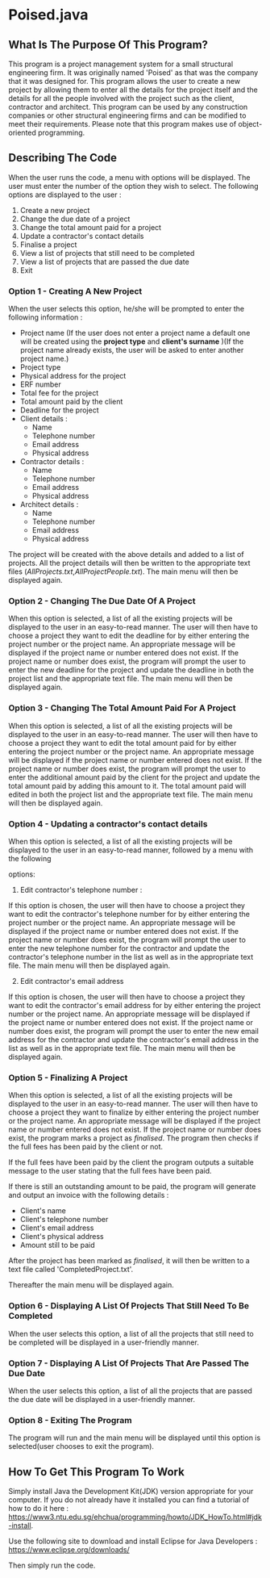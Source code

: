# Poised.java

## What Is The Purpose Of This Program?

This program is a project management system for a small structural engineering firm. It was originally named 'Poised' as that was the company that it was designed for. This program allows the user to create a new project by allowing them to enter all the details for the project itself and the details for all the people involved with the project such as the client, contractor and architect. This program can be used by any construction companies or other structural engineering firms and can be modified to meet their requirements. Please note that this program makes use of object-oriented programming.

## Describing The Code

When the user runs the code, a menu with options will be displayed. The user must enter the number of the option they wish to select. The following options are displayed to the user :

1. Create a new project
2. Change the due date of a project
3. Change the total amount paid for a project
4. Update a contractor's contact details
5. Finalise a project
6. View a list of projects that still need to be completed
7. View a list of projects that are passed the due date
8. Exit

### Option 1 - Creating A New Project

When the user selects this option, he/she will be prompted to enter the following information :

- Project name (If the user does not enter a project name a default one will be created using the **project type** and **client's surname** )(If the project name already exists, the user will be asked to enter another project name.)
- Project type
- Physical address for the project
- ERF number
- Total fee for the project
- Total amount paid by the client
- Deadline for the project
- Client details :
  - Name
  - Telephone number
  - Email address
  - Physical address
- Contractor details :
  - Name
  - Telephone number
  - Email address
  - Physical address
- Architect details :
  - Name
  - Telephone number
  - Email address
  - Physical address

The project will be created with the above details and added to a list of projects. All the project details will then be written to the appropriate text files (*AllProjects.txt*,*AllProjectPeople.txt*). The main menu will then be displayed again.


### Option 2 - Changing The Due Date Of A Project

When this option is selected, a list of all the existing projects will be displayed to the user in an easy-to-read manner. The user will then have to choose a project they want to edit the deadline for by either entering the project number or the project name. An appropriate message will be displayed if the project name or number entered does not exist. If the project name or number does exist, the program will prompt the user to enter the new deadline for the project and update the deadline in both the project list and the appropriate text file. The main menu will then be displayed again.


### Option 3 - Changing The Total Amount Paid For A Project

When this option is selected, a list of all the existing projects will be displayed to the user in an easy-to-read manner. The user will then have to choose a project they want to edit the total amount paid for by either entering the project number or the project name. An appropriate message will be displayed if the project name or number entered does not exist. If the project name or number does exist, the program will prompt the user to enter the additional amount paid by the client for the project and update the total amount paid by adding this amount to it. The total amount paid will edited in both the project list and the appropriate text file. The main menu will then be displayed again.



### Option 4 - Updating a contractor's contact details

When this option is selected, a list of all the existing projects will be displayed to the user in an easy-to-read manner, followed by a menu with the following 

options:

1. Edit contractor's telephone number :

If this option is chosen, the user will then have to choose a project they want to edit the contractor's telephone number for by either entering the project number or the project name. An appropriate message will be displayed if the project name or number entered does not exist. If the project name or number does exist, the program will prompt the user to enter the new telephone number for the contractor and update the contractor's telephone number in the list as well as in the appropriate text file. The main menu will then be displayed again.

2. Edit contractor's email address

If this option is chosen, the user will then have to choose a project they want to edit the contractor's email address for by either entering the project number or the project name. An appropriate message will be displayed if the project name or number entered does not exist. If the project name or number does exist, the program will prompt the user to enter the new email address for the contractor and update the contractor's email address in the list as well as in the appropriate text file. The main menu will then be displayed again.



### Option 5 - Finalizing A Project

When this option is selected, a list of all the existing projects will be displayed to the user in an easy-to-read manner. The user will then have to choose a project they want to finalize by either entering the project number or the project name. An appropriate message will be displayed if the project name or number entered does not exist. If the project name or number does exist, the program marks a project as *finalised*. The program then checks if the full fees has been paid by the client or not. 

If the full fees have been paid by the client the program outputs a suitable message to the user stating that the full fees have been paid. 

If there is still an outstanding amount to be paid, the program will generate and output an invoice with the following details :

- Client's name 
- Client's telephone number
- Client's email address
- Client's physical address
- Amount still to be paid

After the project has been marked as *finalised*, it will then be written to a text file called 'CompletedProject.txt'.

Thereafter the main menu will be displayed again.



### Option 6 - Displaying A List Of Projects That Still Need To Be Completed

When the user selects this option, a list of all the projects that still need to be completed will be displayed in a user-friendly manner.



### Option 7 - Displaying A List Of Projects That Are Passed The Due Date

When the user selects this option, a list of all the projects that are passed the due date will be displayed in a user-friendly manner.



### Option 8 - Exiting The Program

The program will run and the main menu will be displayed until this option is selected(user chooses to exit the program).



## How To Get This Program To Work

Simply install Java the Development Kit(JDK) version appropriate for your computer. If you do not already have it installed you can find a tutorial of how to do it here : https://www3.ntu.edu.sg/ehchua/programming/howto/JDK_HowTo.html#jdk-install. 

Use the following site to download and install Eclipse for Java Developers : https://www.eclipse.org/downloads/ 

Then simply run the code.
